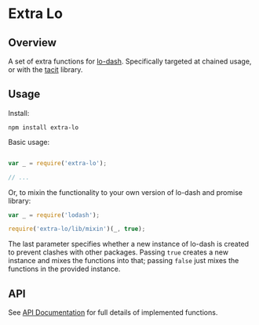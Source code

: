 Extra Lo
=======

Overview
------

A set of extra functions for [lo-dash](http://lodash.com). Specifically targeted at chained usage, or with the
[tacit](https://github.com/christyharagan/tacit) library.

Usage
------

Install:

```
npm install extra-lo
```

Basic usage:

```javascript

var _ = require('extra-lo');

// ...

```


Or, to mixin the functionality to your own version of lo-dash and promise library:

```javascript
var _ = require('lodash');

require('extra-lo/lib/mixin')(_, true);
```

The last parameter specifies whether a new instance of lo-dash is created to prevent clashes with other packages. Passing
```true``` creates a new instance and mixes the functions into that; passing ```false``` just mixes the functions in the provided instance.

API
------

See [API Documentation](doc/API.md) for full details of implemented functions.
